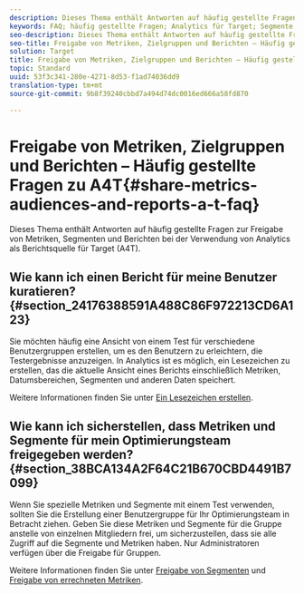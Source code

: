 ```yaml
---
description: Dieses Thema enthält Antworten auf häufig gestellte Fragen zur Freigabe von Metriken, Segmenten und Berichten bei der Verwendung von Analytics als Berichtsquelle für Target (A4T).
keywords: FAQ; häufig gestellte Fragen; Analytics für Target; Segmente; a4T; Berichte freigeben
seo-description: Dieses Thema enthält Antworten auf häufig gestellte Fragen zur Freigabe von Metriken, Segmenten und Berichten bei der Verwendung von Analytics als Berichtsquelle für Target (A4T).
seo-title: Freigabe von Metriken, Zielgruppen und Berichten – Häufig gestellte Fragen zu A4T
solution: Target
title: Freigabe von Metriken, Zielgruppen und Berichten – Häufig gestellte Fragen zu A4T
topic: Standard
uuid: 53f3c341-280e-4271-8d53-f1ad74036dd9
translation-type: tm+mt
source-git-commit: 9b8f39240cbbd7a494d74dc0016ed666a58fd870

---
```



# Freigabe von Metriken, Zielgruppen und Berichten – Häufig gestellte Fragen zu A4T{#share-metrics-audiences-and-reports-a-t-faq}

Dieses Thema enthält Antworten auf häufig gestellte Fragen zur Freigabe von Metriken, Segmenten und Berichten bei der Verwendung von Analytics als Berichtsquelle für Target (A4T).

## Wie kann ich einen Bericht für meine Benutzer kuratieren? {#section_24176388591A488C86F972213CD6A123}

Sie möchten häufig eine Ansicht von einem Test für verschiedene Benutzergruppen erstellen, um es den Benutzern zu erleichtern, die Testergebnisse anzuzeigen. In Analytics ist es möglich, ein Lesezeichen zu erstellen, das die aktuelle Ansicht eines Berichts einschließlich Metriken, Datumsbereichen, Segmenten und anderen Daten speichert.

Weitere Informationen finden Sie unter [Ein Lesezeichen erstellen](https://marketing.adobe.com/resources/help/en_US/sc/user/t_bookmarks_creating.html).

## Wie kann ich sicherstellen, dass Metriken und Segmente für mein Optimierungsteam freigegeben werden? {#section_38BCA134A2F64C21B670CBD4491B7099}

Wenn Sie spezielle Metriken und Segmente mit einem Test verwenden, sollten Sie die Erstellung einer Benutzergruppe für Ihr Optimierungsteam in Betracht ziehen. Geben Sie diese Metriken und Segmente für die Gruppe anstelle von einzelnen Mitgliedern frei, um sicherzustellen, dass sie alle Zugriff auf die Segmente und Metriken haben. Nur Administratoren verfügen über die Freigabe für Gruppen.

Weitere Informationen finden Sie unter [Freigabe von Segmenten](https://marketing.adobe.com/resources/help/en_US/analytics/segment/t_seg_share.html) und [Freigabe von errechneten Metriken](https://marketing.adobe.com/resources/help/en_US/analytics/calcmetrics/cm_sharing.html).
